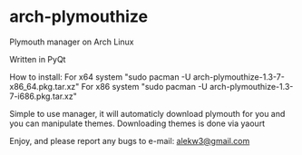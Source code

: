 # arch-plymouthize
Plymouth manager on Arch Linux

Written in PyQt

How to install:
For x64 system "sudo pacman -U arch-plymouthize-1.3-7-x86_64.pkg.tar.xz"
For x86 system "sudo pacman -U arch-plymouthize-1.3-7-i686.pkg.tar.xz"

Simple to use manager, it will automaticly download plymouth for you and you can manipulate themes.
Downloading themes is done via yaourt

Enjoy, and please report any bugs to e-mail: alekw3@gmail.com
